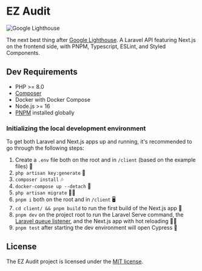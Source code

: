 # EZ Audit

![Google Lighthouse](https://developers.google.com/web/tools/lighthouse/images/lighthouse-logo.svg)

The next best thing after [Google Lighthouse](https://developers.google.com/web/tools/lighthouse). A Laravel API featuring Next.js on the frontend side, with PNPM, Typescript, ESLint, and Styled Components.

## Dev Requirements

* PHP >= 8.0
* [Composer](https://getcomposer.org/)
* Docker with Docker Compose
* Node.js >= 16
* [PNPM](https://pnpm.io/) installed globally

### Initializing the local development environment

To get both Laravel and Next.js apps up and running, it's recommended to go through the following steps:

1. Create a `.env` file both on the root and in `/client` (based on the example files) 📝
2. `php artisan key:generate` 🔑
3. `composer install` 🎶
4. `docker-compose up --detach` 🎣
5. `php artisan migrate` 🚶🏽
6. `pnpm i` both on the root and in `/client` 🖥
7. `cd client/ && pnpm build` to run the first build of the Next.js app 🥇
8. `pnpm dev` on the project root to run the Laravel Serve command, the [Laravel queue listener](https://laravel.com/docs/8.x/queues), and the Next.js app with hot reloading 👂🏼
9. `pnpm test` after starting the dev environment will open Cypress 🧪

## License

The EZ Audit project is licensed under the [MIT license](https://opensource.org/licenses/MIT).
